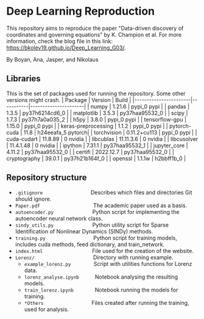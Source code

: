 # Deep Learning Reproduction
This repository aims to reproduce the paper "Data-driven discovery of coordinates and governing equations" by K. Champion et al. For more information, check the blog file in this link: https://bkolev19.github.io/Deep_Learning_G03/.

By Boyan, Ana, Jasper, and Nikolaus

## Libraries
This is the set of packages used for running the repository. Some other versions might crash.
| Package               | Version   | Build                |
|-----------------------|-----------|----------------------|
| numpy                 | 1.21.6    | pypi_0    pypi       |
| pandas                | 1.3.5     | py37h6214cd6_0       |
| matplotlib            | 3.5.3     | py37haa95532_0       |
| scipy                 | 1.7.3     | py37h7a0a035_2       |
| h5py                  | 3.8.0     | pypi_0    pypi       |
| tensorflow-gpu        | 1.15.0    | pypi_0    pypi       |
| keras-preprocessing   | 1.1.2     | pypi_0    pypi       |
| pytorch-cuda          | 11.8      | h24eeafa_5    pytorch|
| torchvision           | 0.11.2+cu113 | pypi_0    pypi    |
| cuda-cudart           | 11.8.89   | 0          nvidia    |
| libcublas             | 11.11.3.6 | 0          nvidia    |
| libcusolver           | 11.4.1.48 | 0          nvidia    |
| ipython               | 7.31.1    | py37haa95532_1       |
| jupyter_core          | 4.11.2    | py37haa95532_0       |
| certifi               | 2022.12.7 | py37haa95532_0       |
| cryptography          | 39.0.1    | py37h21b164f_0       |
| openssl               | 1.1.1w    | h2bbff1b_0           |

## Repository structure
- `.gitignore`&emsp;&emsp;&emsp;&emsp;&emsp;&emsp;&emsp;&emsp;&emsp;Describes which files and directories Git should ignore.
- `Paper.pdf`&emsp;&emsp;&emsp;&emsp;&emsp;&emsp;&emsp;&emsp;&emsp;&emsp;The academic paper used as a basis.
- `autoencoder.py`&emsp;&emsp;&emsp;&emsp;&emsp;&emsp;&emsp;   Python script for implementing the autoencoder neural network class.
- `sindy_utils.py`&emsp;&emsp;&emsp;&emsp;&emsp;&emsp;&emsp;    Python utility script for Sparse Identification of Nonlinear Dynamics (SINDy) methods.
- `training.py`&emsp;&emsp;&emsp;&emsp;&emsp;&emsp;&emsp;&emsp;&emsp;Python script for training models, includes cuda methods, feed dictionary, and train_network.
- `index.html`&emsp;&emsp;&emsp;&emsp;&emsp;&emsp;&emsp;&emsp;&emsp;    File used for the creation of the website.
- `Lorenz/`&emsp;&emsp;&emsp;&emsp;&emsp;&emsp;&emsp;&emsp;&emsp;&emsp;&emsp;Directory with running example.
  - `example_lorenz.py`&emsp;&emsp;&emsp;&emsp;  Script with utilities functions for Lorenz data.
  - `lorenz_analyse.ipynb`&emsp;&emsp;&emsp;Notebook analysing the resulting models.
  - `train_lorenz.ipynb`&emsp;&emsp;&emsp;&emsp;Notebook running the models for training.
  - `*Others`&emsp;&emsp;&emsp;&emsp;&emsp;&emsp;&emsp;&emsp;&emsp;Files created after running the training, used for analysis.
